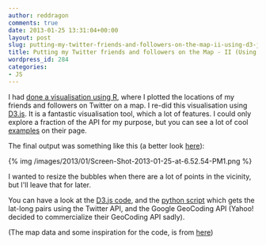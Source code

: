 ```yaml
---
author: reddragon
comments: true
date: 2013-01-25 13:31:04+00:00
layout: post
slug: putting-my-twitter-friends-and-followers-on-the-map-ii-using-d3-js
title: Putting my Twitter friends and followers on the Map - II (Using D3.js)
wordpress_id: 284
categories:
- JS
---
```


I had [done a visualisation using R](/2012/11/07/putting-my-twitter-friends-and-followers-on-the-map/), where I plotted the locations of my friends and followers on Twitter on a map. I re-did this visualisation using [D3.js](http://d3js.org/). It is a fantastic visualisation tool, which a lot of features. I could only explore a fraction of the API for my purpose, but you can see a lot of cool [examples](https://github.com/mbostock/d3/wiki/Gallery) on their page.

The final output was something like this (a better look [here](http://bl.ocks.org/4623023)):

{% img /images/2013/01/Screen-Shot-2013-01-25-at-6.52.54-PM1.png %}

I wanted to resize the bubbles when there are a lot of points in the vicinity, but I'll leave that for later.

You can have a look at the [D3.js code](https://gist.github.com/4623023), and the [python script](https://gist.github.com/4634169) which gets the lat-long pairs using the Twitter API, and the Google GeoCoding API (Yahoo! decided to commercialize their GeoCoding API sadly).

(The map data and some inspiration for the code, is from [here](http://markmarkoh.com/blog/d3-dot-js-animated-map-visualization/))
